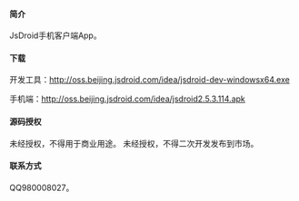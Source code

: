 
#### 简介
JsDroid手机客户端App。

#### 下载
开发工具：http://oss.beijing.jsdroid.com/idea/jsdroid-dev-windowsx64.exe 

手机端：http://oss.beijing.jsdroid.com/idea/jsdroid2.5.3.114.apk

#### 源码授权
未经授权，不得用于商业用途。
未经授权，不得二次开发发布到市场。
#### 联系方式
QQ980008027。


